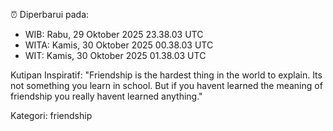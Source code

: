 ⏰ Diperbarui pada:
- WIB: Rabu, 29 Oktober 2025 23.38.03 UTC
- WITA: Kamis, 30 Oktober 2025 00.38.03 UTC
- WIT: Kamis, 30 Oktober 2025 01.38.03 UTC

Kutipan Inspiratif:
"Friendship is the hardest thing in the world to explain. Its not something you learn in school. But if you havent learned the meaning of friendship you really havent learned anything."


Kategori: friendship

